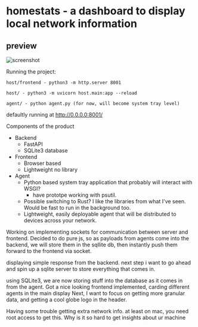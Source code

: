 # homestats - a dashboard to display local network information

## preview
![screenshot](https://github.com/user-attachments/assets/396bbd0a-6781-46a9-8bee-77ed92f79e69)

Running the project:

    host/frontend - python3 -m http.server 8001
	
    host/ - python3 -m uvicorn host.main:app --reload
	
    agent/ - python agent.py (for now, will become system tray level)
	
defaultly running at http://0.0.0.0:8001/

Components of the product
- Backend
	- FastAPI
    - SQLite3 database
- Frontend
	- Browser based
    - Lightweight no library 
- Agent
	- Python based system tray application that probably will interact with WSGI?
        - have prototpe working with psutil.
    - Possible switching to Rust? I like the libraries from what I've seen. Would be fast to run in the background too.
    - Lightweight, easily deployable agent that will be distributed to devices across your network.

Working on implementing sockets for communication between server and frontend. Decided to do pure js, so as payloads from agents come into the backend, we will store them in the sqllite db, then instantly push them forward to the frontend via socket.

displaying simple response from the backend. next step i want to go ahead and spin up a sqlite server to store everything that comes in. 

using SQLite3, we are now storing stuff into the database as it comes in from the agent.
Got a nice looking frontend implemented, carding different agents in the main display
Next, I want to focus on getting more granular data, and getting a cool globe logo in the header.

Having some trouble getting extra network info. at least on mac, you need root access to get this. Why is it so hard to get insights about ur machine
